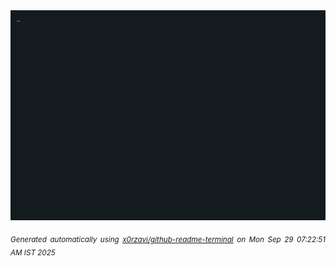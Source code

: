 <div align="justify">
<picture>
    <source media="(prefers-color-scheme: dark)" srcset="./output.gif">
    <source media="(prefers-color-scheme: light)" srcset="./output.gif">
    <img alt="GIFOS" src="output.gif">
</picture>

<sub><i>Generated automatically using [x0rzavi/github-readme-terminal](https://github.com/x0rzavi/github-readme-terminal) on Mon Sep 29 07:22:51 AM IST 2025</i></sub>

<!-- <details>
<summary>More details</summary>

</details> -->
</div>

<!-- Image deletion URL: NONE -->
